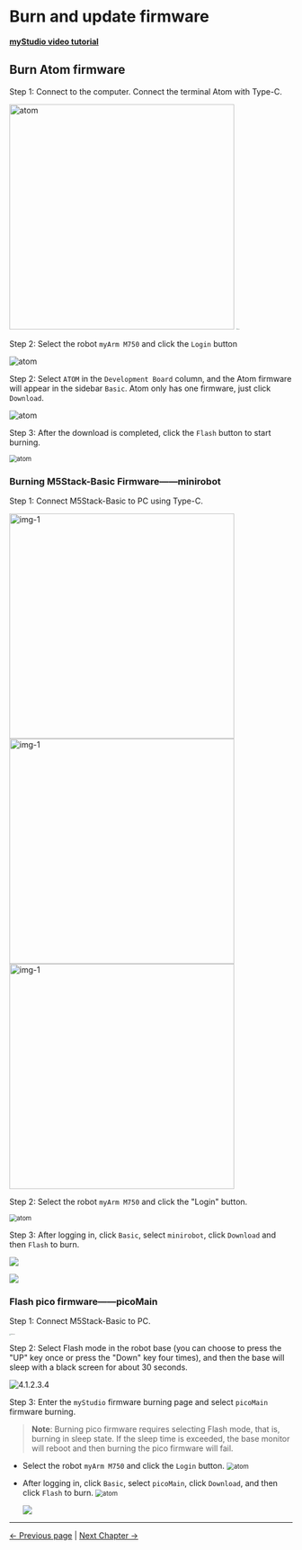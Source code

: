 # Burn and update firmware

**[myStudio video tutorial](https://www.bilibili.com/video/BV1Qr4y1N7B5/)**

## Burn Atom firmware

Step 1: Connect to the computer. Connect the terminal Atom with Type-C.

<img src="./img/connect_atom.jpg" alt="atom" width="400" height='auto' />
<img src="./img/connect_atom2.jpg" alt="atom" style="zoom: 12%;" />

Step 2: Select the robot `myArm M750` and click the `Login` button

<img src="./img\320\atom.png" alt="atom" />

Step 2: Select `ATOM` in the `Development Board` column, and the Atom firmware will appear in the sidebar `Basic`. Atom only has one firmware, just click `Download`.

<img src="./img/320/atom2.png" alt="atom" />

Step 3: After the download is completed, click the `Flash` button to start burning.

<img src="./img/320/atom3.png" alt="atom" style="zoom: 80%;" />



### Burning M5Stack-Basic Firmware——minirobot

Step 1: Connect M5Stack-Basic to PC using Type-C.

<img src="./img/connect_basic1.jpg" alt="img-1" width="400" height="auto" />



<img src="./img/connect_basic.jpg" alt="img-1" width="400" height="auto" />

<img src="./img/connect_basic2.jpg" alt="img-1" width="400" />

Step 2: Select the robot `myArm M750` and click the "Login" button.

<img src="./img\320\1.png" alt="atom" style="zoom:80%;" />

Step 3: After logging in, click `Basic`, select `minirobot`, click `Download` and then `Flash` to burn.

![](./img\320\mirror_robot.png)

![](./img\320\flash_mirror_robot.png)



### Flash pico firmware——picoMain

Step 1: Connect M5Stack-Basic to PC.

<img src="./img/4.1.2.3.3.jpg" alt="4.1.2.3.3" style="zoom: 15%;" />

Step 2: Select Flash mode in the robot base (you can choose to press the "UP" key once or press the "Down" key four times), and then the base will sleep with a black screen for about 30 seconds.

![4.1.2.3.4](./img/4.1.2.3.4.gif)

Step 3: Enter the `myStudio` firmware burning page and select `picoMain` firmware burning.

> **Note**: Burning pico firmware requires selecting Flash mode, that is, burning in sleep state. If the sleep time is exceeded, the base monitor will reboot and then burning the pico firmware will fail.



  - Select the robot `myArm M750` and click the `Login` button. <img src="./img/320/1.png" alt="atom" style="zoom:80%;" />

  - After logging in, click `Basic`, select `picoMain`, click `Download`, and then click `Flash` to burn. <img src="./img/320/pico_download.png" alt="atom" style="zoom: 80%;" />



    ![](./img/320/pico_flash.png)



---

[← Previous page](5.2.2-install_driver.md) | [Next Chapter →](../5.3-FirmwareVersionDescription/README.md)